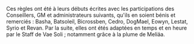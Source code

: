 Ces règles ont été à leurs débuts écrites avec les participations des Conseillers, GM et administrateurs suivants, qu'ils en soient bénis et remerciés : Basha, Batsoleil, Bicrossben, Cedro, DogMael, Eowyn, Lestat, Syrio et Revan. Par la suite, elles ont étés adaptées en temps et en heure par le Staff de Vae Soli ; notamment grâce à la plume de Meliäa.
